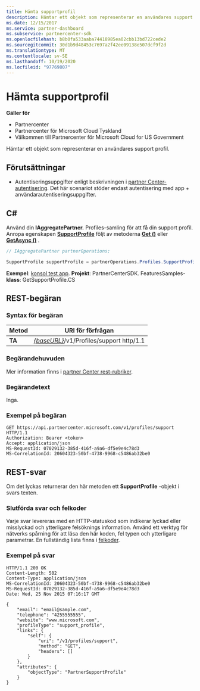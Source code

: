 ```yaml
---
title: Hämta supportprofil
description: Hämtar ett objekt som representerar en användares support profil.
ms.date: 12/15/2017
ms.service: partner-dashboard
ms.subservice: partnercenter-sdk
ms.openlocfilehash: b8b0fa533aaba74418985ea02cbb13bd722cede2
ms.sourcegitcommit: 30d1b9d48453c7697a2f42ee09138e507dcf9f2d
ms.translationtype: MT
ms.contentlocale: sv-SE
ms.lasthandoff: 10/19/2020
ms.locfileid: "97769807"
---
```

# <a name="get-support-profile"></a>Hämta supportprofil

**Gäller för**

- Partnercenter
- Partnercenter för Microsoft Cloud Tyskland
- Välkommen till Partnercenter för Microsoft Cloud for US Government

Hämtar ett objekt som representerar en användares support profil.

## <a name="prerequisites"></a>Förutsättningar

- Autentiseringsuppgifter enligt beskrivningen i [partner Center-autentisering](partner-center-authentication.md). Det här scenariot stöder endast autentisering med app + användarautentiseringsuppgifter.

## <a name="c"></a>C\#

Använd din **IAggregatePartner.** Profiles-samling för att få din support profil. Anropa egenskapen [**SupportProfile**](/dotnet/api/microsoft.store.partnercenter.profiles.isupportprofile) följt av metoderna [**Get ()**](/dotnet/api/microsoft.store.partnercenter.profiles.isupportprofile.get) eller [**GetAsync ()**](/dotnet/api/microsoft.store.partnercenter.profiles.isupportprofile.getasync) .

``` csharp
// IAggregatePartner partnerOperations;

SupportProfile supportProfile = partnerOperations.Profiles.SupportProfile.Get();
```

**Exempel**: [konsol test app](console-test-app.md). **Projekt**: PartnerCenterSDK. FeaturesSamples- **klass**: GetSupportProfile.CS

## <a name="rest-request"></a>REST-begäran

### <a name="request-syntax"></a>Syntax för begäran

| Metod  | URI för förfrågan                                                              |
|---------|--------------------------------------------------------------------------|
| **TA** | [*{baseURL}*](partner-center-rest-urls.md)/v1/Profiles/support http/1.1 |

### <a name="request-headers"></a>Begärandehuvuden

Mer information finns i [partner Center rest-rubriker](headers.md).

### <a name="request-body"></a>Begärandetext

Inga.

### <a name="request-example"></a>Exempel på begäran

```http
GET https://api.partnercenter.microsoft.com/v1/profiles/support HTTP/1.1
Authorization: Bearer <token>
Accept: application/json
MS-RequestId: 07029132-385d-416f-a9a6-df5e9e4c78d3
MS-CorrelationId: 20604323-50bf-4738-9968-c5486ab32be0
```

## <a name="rest-response"></a>REST-svar

Om det lyckas returnerar den här metoden ett **SupportProfile** -objekt i svars texten.

### <a name="response-success-and-error-codes"></a>Slutförda svar och felkoder

Varje svar levereras med en HTTP-statuskod som indikerar lyckad eller misslyckad och ytterligare felsöknings information. Använd ett verktyg för nätverks spårning för att läsa den här koden, fel typen och ytterligare parametrar. En fullständig lista finns i [felkoder](error-codes.md).

### <a name="response-example"></a>Exempel på svar

```http
HTTP/1.1 200 OK
Content-Length: 502
Content-Type: application/json
MS-CorrelationId: 20604323-50bf-4738-9968-c5486ab32be0
MS-RequestId: 07029132-385d-416f-a9a6-df5e9e4c78d3
Date: Wed, 25 Nov 2015 07:16:17 GMT

{
    "email": "email@sample.com",
    "telephone": "4255555555",
    "website": "www.microsoft.com",
    "profileType": "support_profile",
    "links": {
        "self": {
            "uri": "/v1/profiles/support",
            "method": "GET",
            "headers": []
        }
    },
    "attributes": {
        "objectType": "PartnerSupportProfile"
    }
}
```
